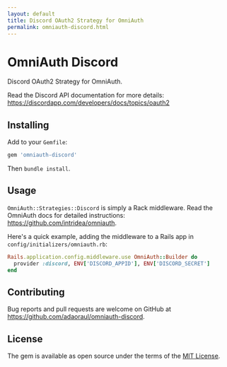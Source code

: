 ```yaml
---
layout: default
title: Discord OAuth2 Strategy for OmniAuth
permalink: omniauth-discord.html
---
```


# OmniAuth Discord 

Discord OAuth2 Strategy for OmniAuth.

Read the Discord API documentation for more details: https://discordapp.com/developers/docs/topics/oauth2

## Installing

Add to your `Gemfile`:

```ruby
gem 'omniauth-discord'
```

Then `bundle install`.

## Usage

`OmniAuth::Strategies::Discord` is simply a Rack middleware. Read the OmniAuth docs for detailed instructions: https://github.com/intridea/omniauth.

Here's a quick example, adding the middleware to a Rails app in `config/initializers/omniauth.rb`:

```ruby
Rails.application.config.middleware.use OmniAuth::Builder do
  provider :discord, ENV['DISCORD_APPID'], ENV['DISCORD_SECRET']
end
```

## Contributing

Bug reports and pull requests are welcome on GitHub at https://github.com/adaoraul/omniauth-discord.


## License

The gem is available as open source under the terms of the [MIT License](http://opensource.org/licenses/MIT).
